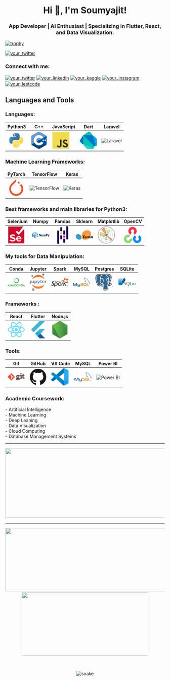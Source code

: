 <h1 align="center">Hi 👋, I'm Soumyajit!</h1>
<h3 align="center">App Developer | AI Enthusiast | Specializing in Flutter, React, and Data Visualization.</h3>

[![trophy](https://github-profile-trophy.vercel.app/?username=soumyajitjalua1&title=Stars,Followers,Commits,Repositories,MultipleLang,PullRequest&theme=onedark)](https://github.com/ryo-ma/github-profile-trophy)

<p align="left"> 
  <a href="https://x.com/Soumyajitjalua" target="blank">
    <img src="https://img.shields.io/twitter/follow/your_twitter?logo=twitter&style=for-the-badge" alt="your_twitter" />
  </a>
</p>

<h3 align="left">Connect with me:</h3>
<p align="left">
    <a href="https://x.com/Soumyajitjalua" target="blank"><img align="center" src="https://raw.githubusercontent.com/rahuldkjain/github-profile-readme-generator/master/src/images/icons/Social/twitter.svg" alt="your_twitter" height="30" width="40" /></a>
    <a href="https://www.linkedin.com/in/soumyajit-jalua-09a98a270/" target="blank"><img align="center" src="https://raw.githubusercontent.com/rahuldkjain/github-profile-readme-generator/master/src/images/icons/Social/linked-in-alt.svg" alt="your_linkedin" height="30" width="40" /></a>
    <a href="https://www.kaggle.com/soumyajitjalua" target="blank"><img align="center" src="https://raw.githubusercontent.com/rahuldkjain/github-profile-readme-generator/master/src/images/icons/Social/kaggle.svg" alt="your_kaggle" height="30" width="40" /></a>
    <a href="https://www.instagram.com/soumyajit.1234/" target="blank"><img align="center" src="https://raw.githubusercontent.com/rahuldkjain/github-profile-readme-generator/master/src/images/icons/Social/instagram.svg" alt="your_instagram" height="30" width="40" /></a>
    <a href="https://leetcode.com/u/Soumyajitjalua1/" target="blank"><img align="center" src="https://raw.githubusercontent.com/rahuldkjain/github-profile-readme-generator/master/src/images/icons/Social/leet-code.svg" alt="your_leetcode" height="30" width="40" /></a>
</p>

## Languages and Tools 
<div>

### Languages:
| Python3 | C++ | JavaScript | Dart | Laravel |
|---------|-----|------------|------|---------|
| <img src="https://github.com/devicons/devicon/blob/master/icons/python/python-original.svg" title="Python" alt="Python" width="55" height="55"/> | <img src="https://raw.githubusercontent.com/devicons/devicon/master/icons/cplusplus/cplusplus-original.svg" alt="C++" width="55" height="55"/> | <img src="https://github.com/devicons/devicon/blob/master/icons/javascript/javascript-original.svg" title="JavaScript" alt="JavaScript" width="55" height="55"/> | <img src="https://github.com/devicons/devicon/blob/master/icons/dart/dart-original.svg" title="Dart" alt="Dart" width="55" height="55"/> | <img src="https://github.com/laravel/art/blob/master/laravel-logo.png" title="Laravel" alt="Laravel" width="55" height="55"/>|
                                                                                                                                                                                                                     
### Machine Learning Frameworks:

| PyTorch | TensorFlow | Keras |
|---------|------------|-------|
|<img src="https://github.com/devicons/devicon/blob/master/icons/pytorch/pytorch-original.svg" title="Pytorch"  alt="Pytorch" width="55" height="55"/>|<img src="https://upload.wikimedia.org/wikipedia/commons/2/2d/Tensorflow_logo.svg" title="TensorFlow" alt="TensorFlow" width="55" height="55"/>|<img src="https://upload.wikimedia.org/wikipedia/commons/a/ae/Keras_logo.svg" title="Keras" alt="Keras" width="55" height="55"/>|


### Best frameworks and main libraries for Python3:

| Selenium | Numpy | Pandas | Sklearn | Matplotlib | OpenCV |
|----------|----------|----------|----------|----------|----------| 
|<img src="https://github.com/devicons/devicon/blob/master/icons/selenium/selenium-original.svg" title="Selenium"  alt="Selenium" width="55" height="55"/>|  <img src="https://github.com/devicons/devicon/blob/master/icons/numpy/numpy-original-wordmark.svg" title="Numpy" alt="Numpy" width="55" height="55"/>|  <img src="https://github.com/devicons/devicon/blob/master/icons/pandas/pandas-original.svg" title="Pandas" alt="Pandas" width="55" height="55"/>|  <img src="https://github.com/devicons/devicon/blob/master/icons/scikitlearn/scikitlearn-original.svg" title="sklearn" alt="sklearn" width="55" height="55"/>|  <img src="https://github.com/devicons/devicon/blob/master/icons/matplotlib/matplotlib-original.svg" title="mpl" alt="mpl" width="55" height="55"/>| <img src="https://github.com/devicons/devicon/blob/master/icons/opencv/opencv-original.svg" title="mpl" alt="mpl" width="55" height="55"/>|


### My tools for Data Manipulation:

| Conda | Jupyter | Spark | MySQL | Postgres | SQLite |
|----------|----------|----------|----------|----------|----------|
|<img src="https://github.com/devicons/devicon/blob/master/icons/anaconda/anaconda-original-wordmark.svg" title="Anaconda" alt="Conda" width="55" height="55"/>|<img src="https://github.com/devicons/devicon/blob/master/icons/jupyter/jupyter-original-wordmark.svg" title="Jupiter" alt="Jupiter" width="55" height="55"/>|<img src="https://github.com/devicons/devicon/blob/master/icons/apachespark/apachespark-original-wordmark.svg" title="Spark" alt="Spark" width="55" height="55"/>|<img src="https://github.com/devicons/devicon/blob/master/icons/mysql/mysql-original-wordmark.svg" title="MySQL" alt="MySQL" width="55" height="55"/>|<img src="https://github.com/devicons/devicon/blob/master/icons/postgresql/postgresql-original.svg" title="pg" alt="pg" width="55" height="55"/>|<img src="https://github.com/devicons/devicon/blob/master/icons/sqlite/sqlite-original-wordmark.svg" title="SQLite" alt="SQLite" width="55" height="55"/>|


### Frameworks :

| React | Flutter | Node.js |
|----------|----------|----------|
|  <img src="https://github.com/devicons/devicon/blob/master/icons/react/react-original.svg" title="React"  alt="React" width="55" height="55"/>|  <img src="https://github.com/devicons/devicon/blob/master/icons/flutter/flutter-original.svg" title="Flutter"  alt="Flutter" width="55" height="55"/>|  <img src="https://github.com/devicons/devicon/blob/master/icons/nodejs/nodejs-original.svg" title="Node.js" alt="Node.js" width="55" height="55"/>|

### Tools:

| Git | GitHub | VS Code | MySQL | Power BI |
|----------|----------|----------|----------|----------|
|<img src="https://github.com/devicons/devicon/blob/master/icons/git/git-original-wordmark.svg" title="Git" alt="Git" width="55" height="55"/>|<img src="https://github.com/devicons/devicon/blob/master/icons/github/github-original.svg" title="GitHub" alt="GitHub" width="55" height="55"/>|<img src="https://github.com/devicons/devicon/blob/master/icons/vscode/vscode-original.svg" title="VS Code" alt="VS Code" width="55" height="55"/>|<img src="https://github.com/devicons/devicon/blob/master/icons/mysql/mysql-original-wordmark.svg" title="MySQL" alt="MySQL" width="55" height="55"/>|<img src="https://github.com/microsoft/PowerBI-Icons/blob/main/SVG/Power-BI.svg" title="Power BI" alt="Power BI" width="55" height="55"/>|

<h3 align="left">Academic Coursework:</h3>
<p align="left"> 
    - Artificial Intelligence <br>
    - Machine Learning <br>
    - Deep Leaning <br>
    - Data Visualization <br>
    - Cloud Computing <br>
    - Database Management Systems
</p>

---

<p align="center">
  <img width="800" height="220" src="https://streak-stats.demolab.com?user=soumyajitjalua1&theme=highcontrast&hide_border=true&border_radius=5&card_width=800">
</p>

---

<p align="center">
  <img width="600" height="200" src="https://github-readme-stats.vercel.app/api?username=soumyajitjalua1&show_icons=true&theme=vision-friendly-dark">
  <img width="400" height="200" src="https://github-readme-stats.vercel.app/api/top-langs/?username=soumyajitjalua1&size_weight=0.0005&count_weight=0.3&layout=compact&theme=vision-friendly-dark">
</p>

<div id="header" align="center">
  <img src="https://komarev.com/ghpvc/?username=soumyajitjalua1&style=for-the-badge&color=orange" alt=""/>
</div>

<p align="center">
 <img width="1000" src="https://raw.githubusercontent.com/Sutil/Sutil/2b2fad3bf54522bb30c8c170591fc68ff51b69e6/github-contribution-grid-snake2.svg" alt="snake"/>
</p>
